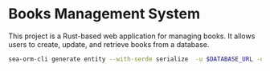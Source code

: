 # Books Management System

This project is a Rust-based web application for managing books. It allows users to create, update, and retrieve books from a database.

```bash
sea-orm-cli generate entity --with-serde serialize  -u $DATABASE_URL -o src/entities
```
